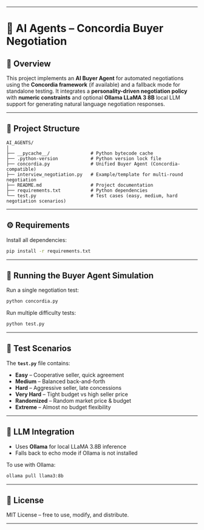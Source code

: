 
---

# 🥭 AI Agents – Concordia Buyer Negotiation 

## 📌 Overview

This project implements an **AI Buyer Agent** for automated negotiations using the **Concordia framework** (if available) and a fallback mode for standalone testing.
It integrates a **personality-driven negotiation policy** with **numeric constraints** and optional **Ollama LLaMA 3 8B** local LLM support for generating natural language negotiation responses.

---

## 📂 Project Structure

```
AI_AGENTS/
│
├── __pycache__/               # Python bytecode cache
├── .python-version            # Python version lock file
├── concordia.py               # Unified Buyer Agent (Concordia-compatible)
├── interview_negotiation.py   # Example/template for multi-round negotiation
├── README.md                  # Project documentation
├── requirements.txt           # Python dependencies
└── test.py                    # Test cases (easy, medium, hard negotiation scenarios)
```

---

## ⚙ Requirements

Install all dependencies:

```bash
pip install -r requirements.txt
```

---

## 🚀 Running the Buyer Agent Simulation

Run a single negotiation test:

```bash
python concordia.py
```

Run multiple difficulty tests:

```bash
python test.py
```

---

## 🧪 Test Scenarios

The **`test.py`** file contains:

* **Easy** – Cooperative seller, quick agreement
* **Medium** – Balanced back-and-forth
* **Hard** – Aggressive seller, late concessions
* **Very Hard** – Tight budget vs high seller price
* **Randomized** – Random market price & budget
* **Extreme** – Almost no budget flexibility

---

## 🤖 LLM Integration

* Uses **Ollama** for local LLaMA 3.8B inference
* Falls back to echo mode if Ollama is not installed

To use with Ollama:

```bash
ollama pull llama3:8b
```

---

## 📜 License

MIT License – free to use, modify, and distribute.

---
